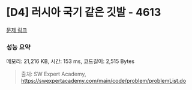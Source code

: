 # [D4] 러시아 국기 같은 깃발 - 4613 

[문제 링크](https://swexpertacademy.com/main/code/problem/problemDetail.do?contestProbId=AWQl9TIK8qoDFAXj) 

### 성능 요약

메모리: 21,216 KB, 시간: 153 ms, 코드길이: 2,515 Bytes



> 출처: SW Expert Academy, https://swexpertacademy.com/main/code/problem/problemList.do